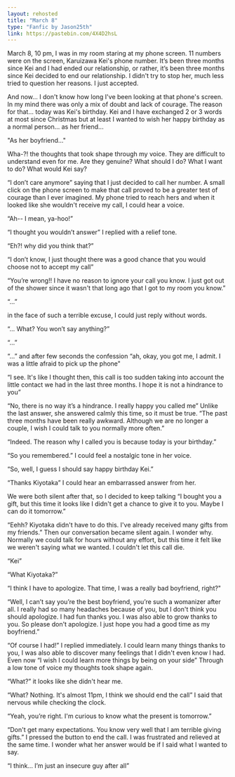 ```yaml
---
layout: rehosted
title: "March 8"
type: "Fanfic by Jason25th"
link: https://pastebin.com/4X4D2hsL
---
```

<p>March 8, 10 pm, I was in my room staring at my phone screen. 11 numbers were on the screen, Karuizawa Kei's phone number. It’s been three months since Kei and I had ended our relationship, or rather, it’s been three months since Kei decided to end our relationship. I didn't try to stop her, much less tried to question her reasons. I just accepted.</p>
<p>And now... I don't know how long I've been looking at that phone's screen. In my mind there was only a mix of doubt and lack of courage. The reason for that... today was Kei's birthday. Kei and I have exchanged 2 or 3 words at most since Christmas but at least I wanted to wish her happy birthday as a normal person... as her friend...</p>
<p>"As her boyfriend..."</p>
<p>Wha-?! the thoughts that took shape through my voice. They are difficult to understand even for me. Are they genuine? What should I do? What I want to do? What would Kei say?</p>
<p>“I don’t care anymore” saying that I just decided to call her number. A small click on the phone screen to make that call proved to be a greater test of courage than I ever imagined. My phone tried to reach hers and when it looked like she wouldn't receive my call, I could hear a voice.</p>
<p>“Ah-- I mean, ya-hoo!”</p>
<p>“I thought you wouldn’t answer” I replied with a relief tone.</p>
<p>“Eh?! why did you think that?”</p>
<p>“I don’t know, I just thought there was a good chance that you would choose not to accept my call”</p>
<p>“You’re wrong!! I have no reason to ignore your call you know. I just got out of the shower since it wasn't that long ago that I got to my room you know.”</p>
<p>“...”</p>
<p>in the face of such a terrible excuse, I could just reply without words.</p>
<p>“... What? You won’t say anything?”</p>
<p>“...”</p>
<p>“...” and after few seconds the confession “ah, okay, you got me, I admit. I was a little afraid to pick up the phone"</p>
<p>“I see. It's like I thought then, this call is too sudden taking into account the little contact we had in the last three months. I hope it is not a hindrance to you”</p>
<p>“No, there is no way it’s a hindrance. I really happy you called me” Unlike the last answer, she answered calmly this time, so it must be true. “The past three months have been really awkward. Although we are no longer a couple, I wish I could talk to you normally more often.”</p>
<p>“Indeed. The reason why I called you is because today is your birthday.”</p>
<p>“So you remembered.” I could feel a nostalgic tone in her voice.</p>
<p>“So, well, I guess I should say happy birthday Kei.”</p>
<p>“Thanks Kiyotaka” I could hear an embarrassed answer from her.</p>
<p>We were both silent after that, so I decided to keep talking “I bought you a gift, but this time it looks like I didn't get a chance to give it to you. Maybe I can do it tomorrow.”</p>
<p>“Eehh? Kiyotaka didn't have to do this. I've already received many gifts from my friends.” Then our conversation became silent again. I wonder why. Normally we could talk for hours without any effort, but this time it felt like we weren't saying what we wanted. I couldn't let this call die.</p>
<p>“Kei”</p>
<p>“What Kiyotaka?”</p>
<p>“I think I have to apologize. That time, I was a really bad boyfriend, right?"</p>
<p>“Well, I can’t say you’re the best boyfriend, you’re such a womanizer after all. I really had so many headaches because of you, but I don't think you should apologize. I had fun thanks you. I was also able to grow thanks to you. So please don't apologize. I just hope you had a good time as my boyfriend.”</p>
<p>“Of course I had!” I replied immediately. I could learn many things thanks to you, I was also able to discover many feelings that I didn't even know I had. Even now “I wish I could learn more things by being on your side” Through a low tone of voice my thoughts took shape again.</p>
<p>“What?” it looks like she didn't hear me.</p>
<p>“What? Nothing. It's almost 11pm, I think we should end the call” I said that nervous while checking the clock.</p>
<p>“Yeah, you’re right. I'm curious to know what the present is tomorrow.”</p>
<p>“Don't get many expectations. You know very well that I am terrible giving gifts.” I pressed the button to end the call. I was frustrated and relieved at the same time. I wonder what her answer would be if I said what I wanted to say.</p>
<p>“I think... I’m just an insecure guy after all”</p>
